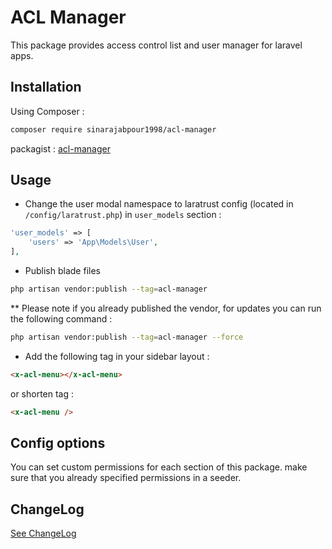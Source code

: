 # ACL Manager
This package provides access control list and user manager for
laravel apps.

## Installation
Using Composer :

```bash
composer require sinarajabpour1998/acl-manager
```

packagist : [acl-manager](https://packagist.org/packages/sinarajabpour1998/acl-manager)

## Usage

* Change the user modal namespace to laratrust config 
  (located in `/config/laratrust.php`) in `user_models` section :

```php
'user_models' => [
    'users' => 'App\Models\User',
],
```

* Publish blade files

```bash
php artisan vendor:publish --tag=acl-manager
```

** Please note if you already published the vendor, for updates you can run the 
following command :

```bash
php artisan vendor:publish --tag=acl-manager --force
```

* Add the following tag in your sidebar layout :

```html
<x-acl-menu></x-acl-menu>
```

or shorten tag :

```html
<x-acl-menu />
```

## Config options

You can set custom permissions for each section of this package. make sure that you already specified permissions in a seeder.

## ChangeLog

[See ChangeLog](https://github.com/sinarajabpour1998/acl-manager/wiki/ChangeLog)

